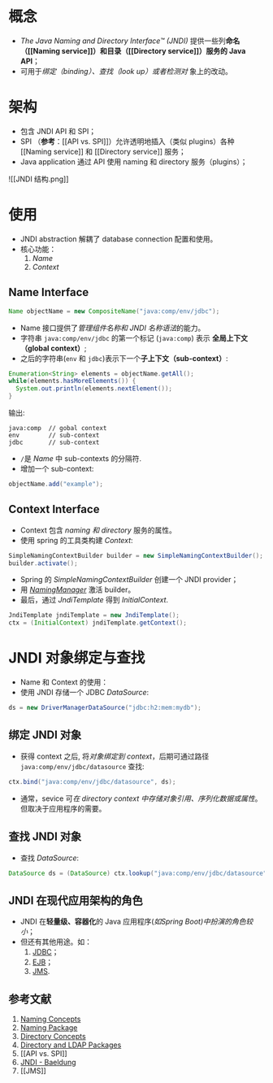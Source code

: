 # 概念
- *The Java Naming and Directory Interface™ (JNDI)*  提供一些列**命名（[[Naming service]]）和目录（[[Directory service]]）服务的 Java API**；
- 可用于*绑定（binding）、查找（look up）或者检测对* 象上的改动。

# 架构
- 包含 JNDI API 和 SPI；
-  SPI （**参考**：[[API vs. SPI]]）允许透明地插入（类似 plugins）各种 [[Naming service]] 和 [[Directory service]] 服务；
-  Java application 通过 API 使用 naming 和 directory 服务（plugins）；

![[JNDI 结构.png]]

# 使用
- JNDI abstraction 解耦了 database connection 配置和使用。
- 核心功能：
	1. *Name*
	2. *Context*

## Name Interface

```java
Name objectName = new CompositeName("java:comp/env/jdbc");
```

- Name 接口提供了*管理组件名称和 JNDI 名称语法*的能力。
- 字符串 `java:comp/env/jdbc` 的第一个标记 (`java:comp`) 表示 **全局上下文（global context）**;
- 之后的字符串(`env` 和 `jdbc`)表示下一个**子上下文（sub-context）**:

```java
Enumeration<String> elements = objectName.getAll();
while(elements.hasMoreElements()) {
  System.out.println(elements.nextElement());
}
```
输出:
```plaintext
java:comp  // gobal context
env        // sub-context
jdbc       // sub-context
```

 - `/`是 _Name_ 中 sub-contexts 的分隔符. 
 - 增加一个 sub-context:
```java
objectName.add("example");
```

## Context Interface
- Context 包含 *naming 和 directory* 服务的属性。
- 使用 spring 的工具类构建 _Context_:
```java
SimpleNamingContextBuilder builder = new SimpleNamingContextBuilder(); 
builder.activate();
```
- Spring 的 _SimpleNamingContextBuilder_ 创建一个 JNDI provider；
- 用 [_NamingManager_](https://docs.oracle.com/en/java/javase/11/docs/api/java.naming/javax/naming/spi/NamingManager.html) 激活 builder。
- 最后，通过 _JndiTemplate_ 得到  _InitialContext_.
```java
JndiTemplate jndiTemplate = new JndiTemplate();
ctx = (InitialContext) jndiTemplate.getContext();
```

#  JNDI 对象绑定与查找

 - Name 和 Context 的使用：
- 使用 JNDI 存储一个 JDBC _DataSource_:
```java
ds = new DriverManagerDataSource("jdbc:h2:mem:mydb");
```

## 绑定 JNDI 对象
- 获得 context 之后, 将*对象绑定到 context*，后期可通过路径 `java:comp/env/jdbc/datasource` 查找:

```java
ctx.bind("java:comp/env/jdbc/datasource", ds);
```
- 通常，sevice 可*在 directory context 中存储对象引用、序列化数据或属性*。但取决于应用程序的需要。

## 查找 JNDI 对象
- 查找 _DataSource_:
```java
DataSource ds = (DataSource) ctx.lookup("java:comp/env/jdbc/datasource");
```

## JNDI 在现代应用架构的角色

- JNDI 在**轻量级、容器化**的 Java 应用程序(*如Spring Boot)中扮演的角色较小*；
- 但还有其他用途。如：
	1. [JDBC](https://www.baeldung.com/java-jdbc)；
	2. [EJB](https://www.baeldung.com/ejb-intro)；
	3. [JMS](https://www.baeldung.com/spring-jms). 


## 参考文献
1. [Naming Concepts ](https://docs.oracle.com/javase/tutorial/jndi/concepts/index.html)
2. [Naming Package](https://docs.oracle.com/javase/tutorial/jndi/overview/naming.html)
3. [Directory Concepts](https://docs.oracle.com/javase/tutorial/jndi/concepts/directory.html)
4. [Directory and LDAP Packages](https://docs.oracle.com/javase/tutorial/jndi/overview/dir.html)
5. [[API vs. SPI]]
6. [JNDI - Baeldung](https://www.baeldung.com/jndi)
7. [[JMS]]